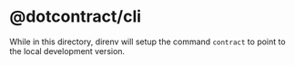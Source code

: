 # @dotcontract/cli

While in this directory, direnv will setup the command `contract` to point to the local development version.

